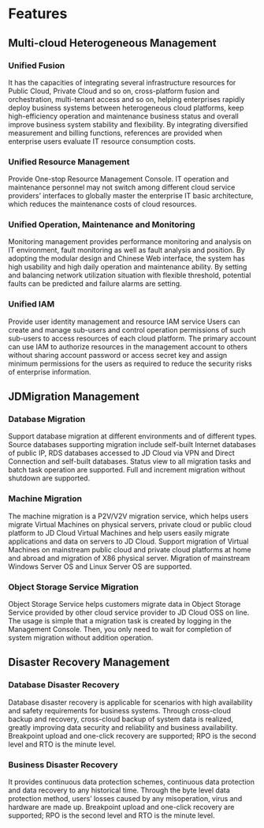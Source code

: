 # Features
## Multi-cloud Heterogeneous Management
### Unified Fusion
It has the capacities of integrating several infrastructure resources for Public Cloud, Private Cloud and so on, cross-platform fusion and orchestration, multi-tenant access and so on, helping enterprises rapidly deploy business systems between heterogeneous cloud platforms, keep high-efficiency operation and maintenance business status and overall improve business system stability and flexibility. By integrating diversified measurement and billing functions, references are provided when enterprise users evaluate IT resource consumption costs.
### Unified Resource Management
Provide One-stop Resource Management Console. IT operation and maintenance personnel may not switch among different cloud service providers’ interfaces to globally master the enterprise IT basic architecture, which reduces the maintenance costs of cloud resources.
### Unified Operation, Maintenance and Monitoring
Monitoring management provides performance monitoring and analysis on IT environment, fault monitoring as well as fault analysis and position. By adopting the modular design and Chinese Web interface, the system has high usability and high daily operation and maintenance ability. By setting and balancing network utilization situation with flexible threshold, potential faults can be predicted and failure alarms are setting.
### Unified IAM
Provide user identity management and resource IAM service Users can create and manage sub-users and control operation permissions of such sub-users to access resources of each cloud platform. The primary account can use IAM to authorize resources in the management account to others without sharing account password or access secret key and assign minimum permissions for the users as required to reduce the security risks of enterprise information.

## JDMigration Management
### Database Migration
Support database migration at different environments and of different types. Source databases supporting migration include self-built Internet databases of public IP, RDS databases accessed to JD Cloud via VPN and Direct Connection and self-built databases. Status view to all migration tasks and batch task operation are supported. Full and increment migration without shutdown are supported.
### Machine Migration
The machine migration is a P2V/V2V migration service, which helps users migrate Virtual Machines on physical servers, private cloud or public cloud platform to JD Cloud Virtual Machines and help users easily migrate applications and data on servers to JD Cloud. Support migration of Virtual Machines on mainstream public cloud and private cloud platforms at home and abroad and migration of X86 physical server. Migration of mainstream Windows Server OS and Linux Server OS are supported.
### Object Storage Service Migration
Object Storage Service helps customers migrate data in Object Storage Service provided by other cloud service provider to JD Cloud OSS on line. The usage is simple that a migration task is created by logging in the Management Console. Then, you only need to wait for completion of system migration without addition operation.

## Disaster Recovery Management
### Database Disaster Recovery
Database disaster recovery is applicable for scenarios with high availability and safety requirements for business systems. Through cross-cloud backup and recovery, cross-cloud backup of system data is realized, greatly improving data security and reliability and business availability. Breakpoint upload and one-click recovery are supported; RPO is the second level and RTO is the minute level.
### Business Disaster Recovery
It provides continuous data protection schemes, continuous data protection and data recovery to any historical time. Through the byte level data protection method, users’ losses caused by any misoperation, virus and hardware are made up. Breakpoint upload and one-click recovery are supported; RPO is the second level and RTO is the minute level.
